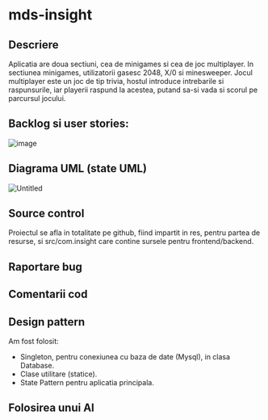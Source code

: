 # mds-insight

## Descriere
Aplicatia are doua sectiuni, cea de minigames si cea de joc multiplayer. In sectiunea minigames, utilizatorii gasesc 2048, X/0 si minesweeper. Jocul multiplayer este un joc de tip trivia, hostul introduce intrebarile si raspunsurile, iar playerii raspund la acestea, putand sa-si vada si scorul pe parcursul jocului.

## Backlog si user stories: 
![image](https://github.com/L-o-rd/mds-insight/assets/116594293/dc5553ac-b81e-4e7e-91d6-9b9e2290e661)

## Diagrama UML (state UML)
![Untitled](https://github.com/L-o-rd/mds-insight/assets/116594293/42bc25ac-7d42-4a98-98e1-8caed9806d0f)

## Source control
Proiectul se afla in totalitate pe github, fiind impartit in res, pentru partea de resurse, si src/com.insight care contine sursele pentru frontend/backend.

## Raportare bug 

## Comentarii cod

## Design pattern
Am fost folosit:
  * Singleton, pentru conexiunea cu baza de date (Mysql), in clasa Database.
  * Clase utilitare (statice).
  * State Pattern pentru aplicatia principala.

## Folosirea unui AI 
